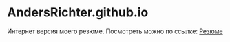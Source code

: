 # AndersRichter.github.io
Интернет версия моего резюме.
Посмотреть можно по ссылке: [Резюме](https://AndersRichter.github.io.)
